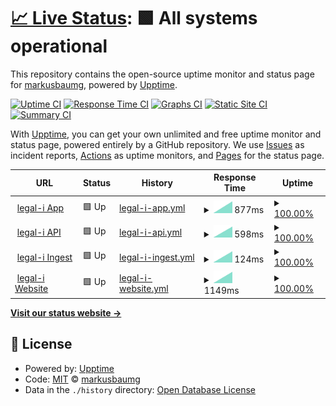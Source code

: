 # [📈 Live Status](https://demo.upptime.js.org): <!--live status--> **🟩 All systems operational**

This repository contains the open-source uptime monitor and status page for [markusbaumg](https://demo.upptime.js.org), powered by [Upptime](https://github.com/upptime/upptime).

[![Uptime CI](https://github.com/markusbaumg/status/workflows/Uptime%20CI/badge.svg)](https://github.com/markusbaumg/status/actions?query=workflow%3A%22Uptime+CI%22)
[![Response Time CI](https://github.com/markusbaumg/status/workflows/Response%20Time%20CI/badge.svg)](https://github.com/markusbaumg/status/actions?query=workflow%3A%22Response+Time+CI%22)
[![Graphs CI](https://github.com/markusbaumg/status/workflows/Graphs%20CI/badge.svg)](https://github.com/markusbaumg/status/actions?query=workflow%3A%22Graphs+CI%22)
[![Static Site CI](https://github.com/markusbaumg/status/workflows/Static%20Site%20CI/badge.svg)](https://github.com/markusbaumg/status/actions?query=workflow%3A%22Static+Site+CI%22)
[![Summary CI](https://github.com/markusbaumg/status/workflows/Summary%20CI/badge.svg)](https://github.com/markusbaumg/status/actions?query=workflow%3A%22Summary+CI%22)

With [Upptime](https://upptime.js.org), you can get your own unlimited and free uptime monitor and status page, powered entirely by a GitHub repository. We use [Issues](https://github.com/markusbaumg/status/issues) as incident reports, [Actions](https://github.com/markusbaumg/status/actions) as uptime monitors, and [Pages](https://demo.upptime.js.org) for the status page.

<!--start: status pages-->
<!-- This summary is generated by Upptime (https://github.com/upptime/upptime) -->
<!-- Do not edit this manually, your changes will be overwritten -->
<!-- prettier-ignore -->
| URL | Status | History | Response Time | Uptime |
| --- | ------ | ------- | ------------- | ------ |
| <img alt="" src="https://favicons.githubusercontent.com/app.legal-i.ch" height="13"> [legal-i App](https://app.legal-i.ch) | 🟩 Up | [legal-i-app.yml](https://github.com/markusbaumg/status/commits/HEAD/history/legal-i-app.yml) | <details><summary><img alt="Response time graph" src="./graphs/legal-i-app/response-time-week.png" height="20"> 877ms</summary><br><a href="https://markusbaumg.github.io/status/history/legal-i-app"><img alt="Response time 877" src="https://img.shields.io/endpoint?url=https%3A%2F%2Fraw.githubusercontent.com%2Fmarkusbaumg%2Fstatus%2FHEAD%2Fapi%2Flegal-i-app%2Fresponse-time.json"></a><br><a href="https://markusbaumg.github.io/status/history/legal-i-app"><img alt="24-hour response time 877" src="https://img.shields.io/endpoint?url=https%3A%2F%2Fraw.githubusercontent.com%2Fmarkusbaumg%2Fstatus%2FHEAD%2Fapi%2Flegal-i-app%2Fresponse-time-day.json"></a><br><a href="https://markusbaumg.github.io/status/history/legal-i-app"><img alt="7-day response time 877" src="https://img.shields.io/endpoint?url=https%3A%2F%2Fraw.githubusercontent.com%2Fmarkusbaumg%2Fstatus%2FHEAD%2Fapi%2Flegal-i-app%2Fresponse-time-week.json"></a><br><a href="https://markusbaumg.github.io/status/history/legal-i-app"><img alt="30-day response time 877" src="https://img.shields.io/endpoint?url=https%3A%2F%2Fraw.githubusercontent.com%2Fmarkusbaumg%2Fstatus%2FHEAD%2Fapi%2Flegal-i-app%2Fresponse-time-month.json"></a><br><a href="https://markusbaumg.github.io/status/history/legal-i-app"><img alt="1-year response time 877" src="https://img.shields.io/endpoint?url=https%3A%2F%2Fraw.githubusercontent.com%2Fmarkusbaumg%2Fstatus%2FHEAD%2Fapi%2Flegal-i-app%2Fresponse-time-year.json"></a></details> | <details><summary><a href="https://markusbaumg.github.io/status/history/legal-i-app">100.00%</a></summary><a href="https://markusbaumg.github.io/status/history/legal-i-app"><img alt="All-time uptime 100.00%" src="https://img.shields.io/endpoint?url=https%3A%2F%2Fraw.githubusercontent.com%2Fmarkusbaumg%2Fstatus%2FHEAD%2Fapi%2Flegal-i-app%2Fuptime.json"></a><br><a href="https://markusbaumg.github.io/status/history/legal-i-app"><img alt="24-hour uptime 100.00%" src="https://img.shields.io/endpoint?url=https%3A%2F%2Fraw.githubusercontent.com%2Fmarkusbaumg%2Fstatus%2FHEAD%2Fapi%2Flegal-i-app%2Fuptime-day.json"></a><br><a href="https://markusbaumg.github.io/status/history/legal-i-app"><img alt="7-day uptime 100.00%" src="https://img.shields.io/endpoint?url=https%3A%2F%2Fraw.githubusercontent.com%2Fmarkusbaumg%2Fstatus%2FHEAD%2Fapi%2Flegal-i-app%2Fuptime-week.json"></a><br><a href="https://markusbaumg.github.io/status/history/legal-i-app"><img alt="30-day uptime 100.00%" src="https://img.shields.io/endpoint?url=https%3A%2F%2Fraw.githubusercontent.com%2Fmarkusbaumg%2Fstatus%2FHEAD%2Fapi%2Flegal-i-app%2Fuptime-month.json"></a><br><a href="https://markusbaumg.github.io/status/history/legal-i-app"><img alt="1-year uptime 100.00%" src="https://img.shields.io/endpoint?url=https%3A%2F%2Fraw.githubusercontent.com%2Fmarkusbaumg%2Fstatus%2FHEAD%2Fapi%2Flegal-i-app%2Fuptime-year.json"></a></details>
| <img alt="" src="https://favicons.githubusercontent.com/api.legal-i.ch" height="13"> [legal-i API](https://api.legal-i.ch/api/v1/short-commit-id) | 🟩 Up | [legal-i-api.yml](https://github.com/markusbaumg/status/commits/HEAD/history/legal-i-api.yml) | <details><summary><img alt="Response time graph" src="./graphs/legal-i-api/response-time-week.png" height="20"> 598ms</summary><br><a href="https://markusbaumg.github.io/status/history/legal-i-api"><img alt="Response time 598" src="https://img.shields.io/endpoint?url=https%3A%2F%2Fraw.githubusercontent.com%2Fmarkusbaumg%2Fstatus%2FHEAD%2Fapi%2Flegal-i-api%2Fresponse-time.json"></a><br><a href="https://markusbaumg.github.io/status/history/legal-i-api"><img alt="24-hour response time 598" src="https://img.shields.io/endpoint?url=https%3A%2F%2Fraw.githubusercontent.com%2Fmarkusbaumg%2Fstatus%2FHEAD%2Fapi%2Flegal-i-api%2Fresponse-time-day.json"></a><br><a href="https://markusbaumg.github.io/status/history/legal-i-api"><img alt="7-day response time 598" src="https://img.shields.io/endpoint?url=https%3A%2F%2Fraw.githubusercontent.com%2Fmarkusbaumg%2Fstatus%2FHEAD%2Fapi%2Flegal-i-api%2Fresponse-time-week.json"></a><br><a href="https://markusbaumg.github.io/status/history/legal-i-api"><img alt="30-day response time 598" src="https://img.shields.io/endpoint?url=https%3A%2F%2Fraw.githubusercontent.com%2Fmarkusbaumg%2Fstatus%2FHEAD%2Fapi%2Flegal-i-api%2Fresponse-time-month.json"></a><br><a href="https://markusbaumg.github.io/status/history/legal-i-api"><img alt="1-year response time 598" src="https://img.shields.io/endpoint?url=https%3A%2F%2Fraw.githubusercontent.com%2Fmarkusbaumg%2Fstatus%2FHEAD%2Fapi%2Flegal-i-api%2Fresponse-time-year.json"></a></details> | <details><summary><a href="https://markusbaumg.github.io/status/history/legal-i-api">100.00%</a></summary><a href="https://markusbaumg.github.io/status/history/legal-i-api"><img alt="All-time uptime 100.00%" src="https://img.shields.io/endpoint?url=https%3A%2F%2Fraw.githubusercontent.com%2Fmarkusbaumg%2Fstatus%2FHEAD%2Fapi%2Flegal-i-api%2Fuptime.json"></a><br><a href="https://markusbaumg.github.io/status/history/legal-i-api"><img alt="24-hour uptime 100.00%" src="https://img.shields.io/endpoint?url=https%3A%2F%2Fraw.githubusercontent.com%2Fmarkusbaumg%2Fstatus%2FHEAD%2Fapi%2Flegal-i-api%2Fuptime-day.json"></a><br><a href="https://markusbaumg.github.io/status/history/legal-i-api"><img alt="7-day uptime 100.00%" src="https://img.shields.io/endpoint?url=https%3A%2F%2Fraw.githubusercontent.com%2Fmarkusbaumg%2Fstatus%2FHEAD%2Fapi%2Flegal-i-api%2Fuptime-week.json"></a><br><a href="https://markusbaumg.github.io/status/history/legal-i-api"><img alt="30-day uptime 100.00%" src="https://img.shields.io/endpoint?url=https%3A%2F%2Fraw.githubusercontent.com%2Fmarkusbaumg%2Fstatus%2FHEAD%2Fapi%2Flegal-i-api%2Fuptime-month.json"></a><br><a href="https://markusbaumg.github.io/status/history/legal-i-api"><img alt="1-year uptime 100.00%" src="https://img.shields.io/endpoint?url=https%3A%2F%2Fraw.githubusercontent.com%2Fmarkusbaumg%2Fstatus%2FHEAD%2Fapi%2Flegal-i-api%2Fuptime-year.json"></a></details>
| <img alt="" src="https://favicons.githubusercontent.com/api.legal-i.ch" height="13"> [legal-i Ingest](https://api.legal-i.ch/api/v1/short-commit-id) | 🟩 Up | [legal-i-ingest.yml](https://github.com/markusbaumg/status/commits/HEAD/history/legal-i-ingest.yml) | <details><summary><img alt="Response time graph" src="./graphs/legal-i-ingest/response-time-week.png" height="20"> 124ms</summary><br><a href="https://markusbaumg.github.io/status/history/legal-i-ingest"><img alt="Response time 124" src="https://img.shields.io/endpoint?url=https%3A%2F%2Fraw.githubusercontent.com%2Fmarkusbaumg%2Fstatus%2FHEAD%2Fapi%2Flegal-i-ingest%2Fresponse-time.json"></a><br><a href="https://markusbaumg.github.io/status/history/legal-i-ingest"><img alt="24-hour response time 124" src="https://img.shields.io/endpoint?url=https%3A%2F%2Fraw.githubusercontent.com%2Fmarkusbaumg%2Fstatus%2FHEAD%2Fapi%2Flegal-i-ingest%2Fresponse-time-day.json"></a><br><a href="https://markusbaumg.github.io/status/history/legal-i-ingest"><img alt="7-day response time 124" src="https://img.shields.io/endpoint?url=https%3A%2F%2Fraw.githubusercontent.com%2Fmarkusbaumg%2Fstatus%2FHEAD%2Fapi%2Flegal-i-ingest%2Fresponse-time-week.json"></a><br><a href="https://markusbaumg.github.io/status/history/legal-i-ingest"><img alt="30-day response time 124" src="https://img.shields.io/endpoint?url=https%3A%2F%2Fraw.githubusercontent.com%2Fmarkusbaumg%2Fstatus%2FHEAD%2Fapi%2Flegal-i-ingest%2Fresponse-time-month.json"></a><br><a href="https://markusbaumg.github.io/status/history/legal-i-ingest"><img alt="1-year response time 124" src="https://img.shields.io/endpoint?url=https%3A%2F%2Fraw.githubusercontent.com%2Fmarkusbaumg%2Fstatus%2FHEAD%2Fapi%2Flegal-i-ingest%2Fresponse-time-year.json"></a></details> | <details><summary><a href="https://markusbaumg.github.io/status/history/legal-i-ingest">100.00%</a></summary><a href="https://markusbaumg.github.io/status/history/legal-i-ingest"><img alt="All-time uptime 100.00%" src="https://img.shields.io/endpoint?url=https%3A%2F%2Fraw.githubusercontent.com%2Fmarkusbaumg%2Fstatus%2FHEAD%2Fapi%2Flegal-i-ingest%2Fuptime.json"></a><br><a href="https://markusbaumg.github.io/status/history/legal-i-ingest"><img alt="24-hour uptime 100.00%" src="https://img.shields.io/endpoint?url=https%3A%2F%2Fraw.githubusercontent.com%2Fmarkusbaumg%2Fstatus%2FHEAD%2Fapi%2Flegal-i-ingest%2Fuptime-day.json"></a><br><a href="https://markusbaumg.github.io/status/history/legal-i-ingest"><img alt="7-day uptime 100.00%" src="https://img.shields.io/endpoint?url=https%3A%2F%2Fraw.githubusercontent.com%2Fmarkusbaumg%2Fstatus%2FHEAD%2Fapi%2Flegal-i-ingest%2Fuptime-week.json"></a><br><a href="https://markusbaumg.github.io/status/history/legal-i-ingest"><img alt="30-day uptime 100.00%" src="https://img.shields.io/endpoint?url=https%3A%2F%2Fraw.githubusercontent.com%2Fmarkusbaumg%2Fstatus%2FHEAD%2Fapi%2Flegal-i-ingest%2Fuptime-month.json"></a><br><a href="https://markusbaumg.github.io/status/history/legal-i-ingest"><img alt="1-year uptime 100.00%" src="https://img.shields.io/endpoint?url=https%3A%2F%2Fraw.githubusercontent.com%2Fmarkusbaumg%2Fstatus%2FHEAD%2Fapi%2Flegal-i-ingest%2Fuptime-year.json"></a></details>
| <img alt="" src="https://favicons.githubusercontent.com/www.legal-i.ch" height="13"> [legal-i Website](https://www.legal-i.ch) | 🟩 Up | [legal-i-website.yml](https://github.com/markusbaumg/status/commits/HEAD/history/legal-i-website.yml) | <details><summary><img alt="Response time graph" src="./graphs/legal-i-website/response-time-week.png" height="20"> 1149ms</summary><br><a href="https://markusbaumg.github.io/status/history/legal-i-website"><img alt="Response time 1149" src="https://img.shields.io/endpoint?url=https%3A%2F%2Fraw.githubusercontent.com%2Fmarkusbaumg%2Fstatus%2FHEAD%2Fapi%2Flegal-i-website%2Fresponse-time.json"></a><br><a href="https://markusbaumg.github.io/status/history/legal-i-website"><img alt="24-hour response time 1149" src="https://img.shields.io/endpoint?url=https%3A%2F%2Fraw.githubusercontent.com%2Fmarkusbaumg%2Fstatus%2FHEAD%2Fapi%2Flegal-i-website%2Fresponse-time-day.json"></a><br><a href="https://markusbaumg.github.io/status/history/legal-i-website"><img alt="7-day response time 1149" src="https://img.shields.io/endpoint?url=https%3A%2F%2Fraw.githubusercontent.com%2Fmarkusbaumg%2Fstatus%2FHEAD%2Fapi%2Flegal-i-website%2Fresponse-time-week.json"></a><br><a href="https://markusbaumg.github.io/status/history/legal-i-website"><img alt="30-day response time 1149" src="https://img.shields.io/endpoint?url=https%3A%2F%2Fraw.githubusercontent.com%2Fmarkusbaumg%2Fstatus%2FHEAD%2Fapi%2Flegal-i-website%2Fresponse-time-month.json"></a><br><a href="https://markusbaumg.github.io/status/history/legal-i-website"><img alt="1-year response time 1149" src="https://img.shields.io/endpoint?url=https%3A%2F%2Fraw.githubusercontent.com%2Fmarkusbaumg%2Fstatus%2FHEAD%2Fapi%2Flegal-i-website%2Fresponse-time-year.json"></a></details> | <details><summary><a href="https://markusbaumg.github.io/status/history/legal-i-website">100.00%</a></summary><a href="https://markusbaumg.github.io/status/history/legal-i-website"><img alt="All-time uptime 100.00%" src="https://img.shields.io/endpoint?url=https%3A%2F%2Fraw.githubusercontent.com%2Fmarkusbaumg%2Fstatus%2FHEAD%2Fapi%2Flegal-i-website%2Fuptime.json"></a><br><a href="https://markusbaumg.github.io/status/history/legal-i-website"><img alt="24-hour uptime 100.00%" src="https://img.shields.io/endpoint?url=https%3A%2F%2Fraw.githubusercontent.com%2Fmarkusbaumg%2Fstatus%2FHEAD%2Fapi%2Flegal-i-website%2Fuptime-day.json"></a><br><a href="https://markusbaumg.github.io/status/history/legal-i-website"><img alt="7-day uptime 100.00%" src="https://img.shields.io/endpoint?url=https%3A%2F%2Fraw.githubusercontent.com%2Fmarkusbaumg%2Fstatus%2FHEAD%2Fapi%2Flegal-i-website%2Fuptime-week.json"></a><br><a href="https://markusbaumg.github.io/status/history/legal-i-website"><img alt="30-day uptime 100.00%" src="https://img.shields.io/endpoint?url=https%3A%2F%2Fraw.githubusercontent.com%2Fmarkusbaumg%2Fstatus%2FHEAD%2Fapi%2Flegal-i-website%2Fuptime-month.json"></a><br><a href="https://markusbaumg.github.io/status/history/legal-i-website"><img alt="1-year uptime 100.00%" src="https://img.shields.io/endpoint?url=https%3A%2F%2Fraw.githubusercontent.com%2Fmarkusbaumg%2Fstatus%2FHEAD%2Fapi%2Flegal-i-website%2Fuptime-year.json"></a></details>

<!--end: status pages-->

[**Visit our status website →**](https://demo.upptime.js.org)

## 📄 License

- Powered by: [Upptime](https://github.com/upptime/upptime)
- Code: [MIT](./LICENSE) © [markusbaumg](https://demo.upptime.js.org)
- Data in the `./history` directory: [Open Database License](https://opendatacommons.org/licenses/odbl/1-0/)

